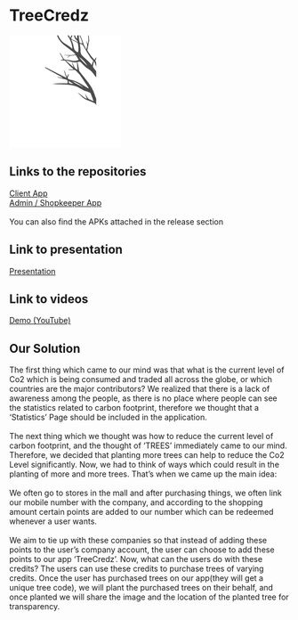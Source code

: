 # TreeCredz

![Animation](anim.gif)

## Links to the repositories
[Client App](https://github.com/TeamRekursion/treecredz-client-hackoff)
<br>
[Admin / Shopkeeper App](https://github.com/TeamRekursion/treecredz-admin-hackoff)
<br>
<br>
You can also find the APKs attached in the release section

## Link to presentation
[Presentation](https://docs.google.com/presentation/d/1kJAYrzEVvTLgkt_rVC-dldIHNVTJ4bvGvfsyZP2NecE/edit?usp=sharing)

## Link to videos
[Demo (YouTube)](https://youtu.be/ogJH8bNf0u4)
<br>

## Our Solution
The first thing which came to our mind was that what is the current level of Co2 which is being consumed and traded all across the globe, or which countries are the major contributors? We realized that there is a lack of awareness among the people, as there is no place where people can see the statistics related to carbon footprint, therefore we thought that a ‘Statistics’ Page should be included in the application.
<br>
<br>
The next thing which we thought was how to reduce the current level of carbon footprint, and the thought of ‘TREES’ immediately came to our mind. Therefore,  we decided that planting more trees can help to reduce the Co2 Level significantly. Now, we had to think of ways which could result in the planting of more and more trees. That’s when we came up the main idea:
<br>
<br>
We often go to stores in the mall and after purchasing things, we often link our mobile number with the company, and according to the shopping amount certain points are added to our number which can be redeemed whenever a user wants. 
<br>
<br>
We aim to tie up with these companies so that instead of adding these points to the user’s company account, the user can choose to add these points to our app ‘TreeCredz’. Now, what can the users do with these credits? The users can use these credits to purchase trees of varying credits. Once the user has purchased trees on our app(they will get a unique tree code), we will plant the purchased trees on their behalf, and once planted we will share the image and the location of the planted tree for transparency.

